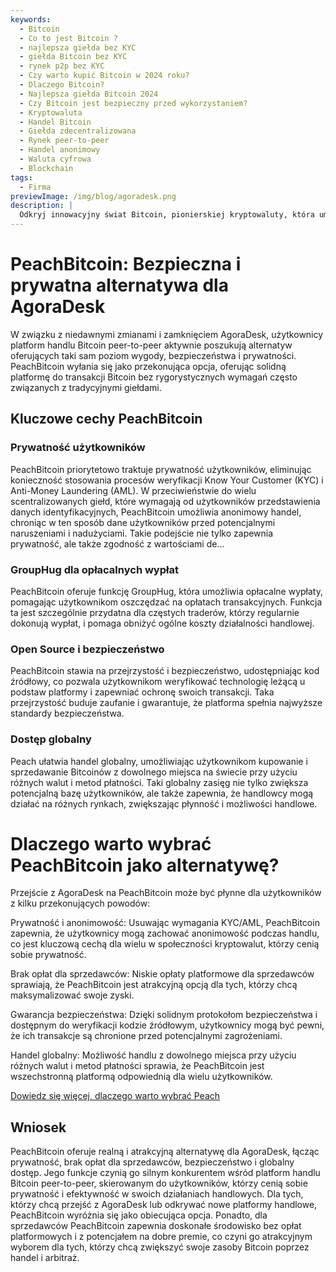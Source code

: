 ```yaml
---
keywords:
  - Bitcoin
  - Co to jest Bitcoin ?
  - najlepsza giełda bez KYC
  - giełda Bitcoin bez KYC
  - rynek p2p bez KYC
  - Czy warto kupić Bitcoin w 2024 roku?
  - Dlaczego Bitcoin?
  - Najlepsza giełda Bitcoin 2024
  - Czy Bitcoin jest bezpieczny przed wykorzystaniem?
  - Kryptowaluta
  - Handel Bitcoin
  - Giełda zdecentralizowana
  - Rynek peer-to-peer
  - Handel anonimowy
  - Waluta cyfrowa
  - Blockchain
tags:
  - Firma
previewImage: /img/blog/agoradesk.png
description: |
  Odkryj innowacyjny świat Bitcoin, pionierskiej kryptowaluty, która umożliwia bezpieczne, zdecentralizowane transakcje za pośrednictwem globalnej sieci. Dowiedz się więcej o najlepszych giełdach Bitcoin bez KYC, rynkach handlu peer-to-peer i korzyściach z anonimowych transakcji Bitcoin. Odkryj, dlaczego Bitcoin pozostaje wartościową inwestycją w 2024 roku i jak zapewnia bezpieczeństwo przed wykorzystaniem.
---
```


# PeachBitcoin: Bezpieczna i prywatna alternatywa dla AgoraDesk

W związku z niedawnymi zmianami i zamknięciem AgoraDesk, użytkownicy platform handlu Bitcoin peer-to-peer aktywnie poszukują alternatyw oferujących taki sam poziom wygody, bezpieczeństwa i prywatności. PeachBitcoin wyłania się jako przekonująca opcja, oferując solidną platformę do transakcji Bitcoin bez rygorystycznych wymagań często związanych z tradycyjnymi giełdami.

## Kluczowe cechy PeachBitcoin

### Prywatność użytkowników

PeachBitcoin priorytetowo traktuje prywatność użytkowników, eliminując konieczność stosowania procesów weryfikacji Know Your Customer (KYC) i Anti-Money Laundering (AML). W przeciwieństwie do wielu scentralizowanych giełd, które wymagają od użytkowników przedstawienia danych identyfikacyjnych, PeachBitcoin umożliwia anonimowy handel, chroniąc w ten sposób dane użytkowników przed potencjalnymi naruszeniami i nadużyciami. Takie podejście nie tylko zapewnia prywatność, ale także zgodność z wartościami de...

### GroupHug dla opłacalnych wypłat

PeachBitcoin oferuje funkcję GroupHug, która umożliwia opłacalne wypłaty, pomagając użytkownikom oszczędzać na opłatach transakcyjnych. Funkcja ta jest szczególnie przydatna dla częstych traderów, którzy regularnie dokonują wypłat, i pomaga obniżyć ogólne koszty działalności handlowej.

### Open Source i bezpieczeństwo

PeachBitcoin stawia na przejrzystość i bezpieczeństwo, udostępniając kod źródłowy, co pozwala użytkownikom weryfikować technologię leżącą u podstaw platformy i zapewniać ochronę swoich transakcji. Taka przejrzystość buduje zaufanie i gwarantuje, że platforma spełnia najwyższe standardy bezpieczeństwa.

### Dostęp globalny

Peach ułatwia handel globalny, umożliwiając użytkownikom kupowanie i sprzedawanie Bitcoinów z dowolnego miejsca na świecie przy użyciu różnych walut i metod płatności. Taki globalny zasięg nie tylko zwiększa potencjalną bazę użytkowników, ale także zapewnia, że handlowcy mogą działać na różnych rynkach, zwiększając płynność i możliwości handlowe.

# Dlaczego warto wybrać PeachBitcoin jako alternatywę?

Przejście z AgoraDesk na PeachBitcoin może być płynne dla użytkowników z kilku przekonujących powodów:

Prywatność i anonimowość: Usuwając wymagania KYC/AML, PeachBitcoin zapewnia, że użytkownicy mogą zachować anonimowość podczas handlu, co jest kluczową cechą dla wielu w społeczności kryptowalut, którzy cenią sobie prywatność.

Brak opłat dla sprzedawców: Niskie opłaty platformowe dla sprzedawców sprawiają, że PeachBitcoin jest atrakcyjną opcją dla tych, którzy chcą maksymalizować swoje zyski.

Gwarancja bezpieczeństwa: Dzięki solidnym protokołom bezpieczeństwa i dostępnym do weryfikacji kodzie źródłowym, użytkownicy mogą być pewni, że ich transakcje są chronione przed potencjalnymi zagrożeniami.

Handel globalny: Możliwość handlu z dowolnego miejsca przy użyciu różnych walut i metod płatności sprawia, że PeachBitcoin jest wszechstronną platformą odpowiednią dla wielu użytkowników.

[Dowiedz się więcej, dlaczego warto wybrać Peach](https://peachbitcoin.com/blog/Why-Choose-Peach/)

## Wniosek

PeachBitcoin oferuje realną i atrakcyjną alternatywę dla AgoraDesk, łącząc prywatność, brak opłat dla sprzedawców, bezpieczeństwo i globalny dostęp. Jego funkcje czynią go silnym konkurentem wśród platform handlu Bitcoin peer-to-peer, skierowanym do użytkowników, którzy cenią sobie prywatność i efektywność w swoich działaniach handlowych. Dla tych, którzy chcą przejść z AgoraDesk lub odkrywać nowe platformy handlowe, PeachBitcoin wyróżnia się jako obiecująca opcja.
Ponadto, dla sprzedawców PeachBitcoin zapewnia doskonałe środowisko bez opłat platformowych i z potencjałem na dobre premie, co czyni go atrakcyjnym wyborem dla tych, którzy chcą zwiększyć swoje zasoby Bitcoin poprzez handel i arbitraż.
